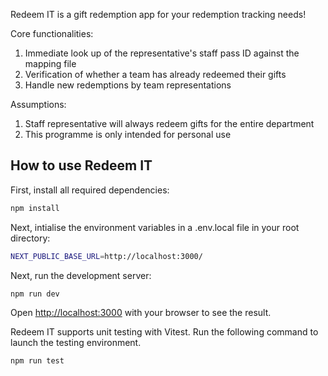 Redeem IT is a gift redemption app for your redemption tracking needs!

Core functionalities:

1. Immediate look up of the representative's staff pass ID against the mapping file
2. Verification of whether a team has already redeemed their gifts
3. Handle new redemptions by team representations

Assumptions:

1. Staff representative will always redeem gifts for the entire department
2. This programme is only intended for personal use

## How to use Redeem IT

First, install all required dependencies:

```bash
npm install
```

Next, intialise the environment variables in a .env.local file in your root directory:

```bash
NEXT_PUBLIC_BASE_URL=http://localhost:3000/
```

Next, run the development server:

```bash
npm run dev
```

Open [http://localhost:3000](http://localhost:3000) with your browser to see the result.

Redeem IT supports unit testing with Vitest. Run the following command to launch the testing environment.

```bash
npm run test
```
